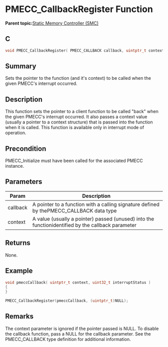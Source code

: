 # PMECC\_CallbackRegister Function

**Parent topic:**[Static Memory Controller \(SMC\)](GUID-415D2D33-E3CB-4AD9-961C-49606E718EF0.md)

## C

```c
void PMECC_CallbackRegister( PMECC_CALLBACK callback, uintptr_t context )
```

## Summary

Sets the pointer to the function \(and it's context\) to be called when the given PMECC's interrupt occurred.

## Description

This function sets the pointer to a client function to be called "back" when the given PMECC's interrupt occurred. It also passes a context value \(usually a pointer to a context structure\) that is passed into the function when it is called. This function is available only in interrupt mode of operation.

## Precondition

PMECC\_Initialize must have been called for the associated PMECC instance.

## Parameters

|Param|Description|
|-----|-----------|
|callback|A pointer to a function with a calling signature defined by thePMECC\_CALLBACK data type|
|context|A value \(usually a pointer\) passed \(unused\) into the functionidentified by the callback parameter|

## Returns

None.

## Example

```c
void pmeccCallback( uintptr_t context, uint32_t interruptStatus )
{
}

PMECC_CallbackRegister(pmeccCallback, (uintptr_t)NULL);
```

## Remarks

The context parameter is ignored if the pointer passed is NULL. To disable the callback function, pass a NULL for the callback parameter. See the PMECC\_CALLBACK type definition for additional information.

